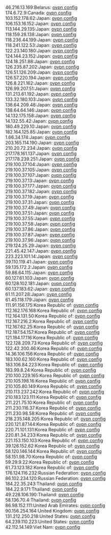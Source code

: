 46.216.13.169:Belarus: [ovpn config](vpn/46_216_13_169.ovpn)  
174.6.72.9:Canada: [ovpn config](vpn/174_6_72_9.ovpn)  
103.152.178.62:Japan: [ovpn config](vpn/103_152_178_62.ovpn)  
106.153.16.152:Japan: [ovpn config](vpn/106_153_16_152.ovpn)  
113.144.29.135:Japan: [ovpn config](vpn/113_144_29_135.ovpn)  
118.159.28.138:Japan: [ovpn config](vpn/118_159_28_138.ovpn)  
118.236.44.199:Japan: [ovpn config](vpn/118_236_44_199.ovpn)  
118.241.122.53:Japan: [ovpn config](vpn/118_241_122_53.ovpn)  
122.23.140.180:Japan: [ovpn config](vpn/122_23_140_180.ovpn)  
124.144.23.152:Japan: [ovpn config](vpn/124_144_23_152.ovpn)  
124.18.251.88:Japan: [ovpn config](vpn/124_18_251_88.ovpn)  
126.235.87.202:Japan: [ovpn config](vpn/126_235_87_202.ovpn)  
126.51.126.209:Japan: [ovpn config](vpn/126_51_126_209.ovpn)  
126.57.220.194:Japan: [ovpn config](vpn/126_57_220_194.ovpn)  
126.8.221.162:Japan: [ovpn config](vpn/126_8_221_162.ovpn)  
126.99.207.51:Japan: [ovpn config](vpn/126_99_207_51.ovpn)  
131.213.61.192:Japan: [ovpn config](vpn/131_213_61_192.ovpn)  
133.32.180.103:Japan: [ovpn config](vpn/133_32_180_103.ovpn)  
138.64.209.48:Japan: [ovpn config](vpn/138_64_209_48.ovpn)  
138.64.64.146:Japan: [ovpn config](vpn/138_64_64_146.ovpn)  
14.132.175.158:Japan: [ovpn config](vpn/14_132_175_158.ovpn)  
14.132.55.42:Japan: [ovpn config](vpn/14_132_55_42.ovpn)  
180.49.229.10:Japan: [ovpn config](vpn/180_49_229_10.ovpn)  
182.164.125.85:Japan: [ovpn config](vpn/182_164_125_85.ovpn)  
1.66.34.174:Japan: [ovpn config](vpn/1_66_34_174.ovpn)  
203.165.114.190:Japan: [ovpn config](vpn/203_165_114_190.ovpn)  
210.20.72.234:Japan: [ovpn config](vpn/210_20_72_234.ovpn)  
217.178.161.137:Japan: [ovpn config](vpn/217_178_161_137.ovpn)  
217.178.239.251:Japan: [ovpn config](vpn/217_178_239_251.ovpn)  
219.100.37.104:Japan: [ovpn config](vpn/219_100_37_104.ovpn)  
219.100.37.105:Japan: [ovpn config](vpn/219_100_37_105.ovpn)  
219.100.37.107:Japan: [ovpn config](vpn/219_100_37_107.ovpn)  
219.100.37.13:Japan: [ovpn config](vpn/219_100_37_13.ovpn)  
219.100.37.177:Japan: [ovpn config](vpn/219_100_37_177.ovpn)  
219.100.37.182:Japan: [ovpn config](vpn/219_100_37_182.ovpn)  
219.100.37.19:Japan: [ovpn config](vpn/219_100_37_19.ovpn)  
219.100.37.31:Japan: [ovpn config](vpn/219_100_37_31.ovpn)  
219.100.37.49:Japan: [ovpn config](vpn/219_100_37_49.ovpn)  
219.100.37.51:Japan: [ovpn config](vpn/219_100_37_51.ovpn)  
219.100.37.55:Japan: [ovpn config](vpn/219_100_37_55.ovpn)  
219.100.37.58:Japan: [ovpn config](vpn/219_100_37_58.ovpn)  
219.100.37.86:Japan: [ovpn config](vpn/219_100_37_86.ovpn)  
219.100.37.87:Japan: [ovpn config](vpn/219_100_37_87.ovpn)  
219.100.37.96:Japan: [ovpn config](vpn/219_100_37_96.ovpn)  
219.124.25.29:Japan: [ovpn config](vpn/219_124_25_29.ovpn)  
221.45.42.147:Japan: [ovpn config](vpn/221_45_42_147.ovpn)  
223.223.101.14:Japan: [ovpn config](vpn/223_223_101_14.ovpn)  
39.110.119.41:Japan: [ovpn config](vpn/39_110_119_41.ovpn)  
59.135.172.2:Japan: [ovpn config](vpn/59_135_172_2.ovpn)  
59.86.64.115:Japan: [ovpn config](vpn/59_86_64_115.ovpn)  
60.127.61.103:Japan: [ovpn config](vpn/60_127_61_103.ovpn)  
60.128.102.181:Japan: [ovpn config](vpn/60_128_102_181.ovpn)  
60.137.183.62:Japan: [ovpn config](vpn/60_137_183_62.ovpn)  
61.11.207.28:Japan: [ovpn config](vpn/61_11_207_28.ovpn)  
61.45.118.179:Japan: [ovpn config](vpn/61_45_118_179.ovpn)  
111.91.156.175:Korea Republic of: [ovpn config](vpn/111_91_156_175.ovpn)  
112.162.176.168:Korea Republic of: [ovpn config](vpn/112_162_176_168.ovpn)  
112.164.131.50:Korea Republic of: [ovpn config](vpn/112_164_131_50.ovpn)  
112.167.216.2:Korea Republic of: [ovpn config](vpn/112_167_216_2.ovpn)  
112.167.62.25:Korea Republic of: [ovpn config](vpn/112_167_62_25.ovpn)  
112.187.54.157:Korea Republic of: [ovpn config](vpn/112_187_54_157.ovpn)  
121.184.17.116:Korea Republic of: [ovpn config](vpn/121_184_17_116.ovpn)  
122.128.209.73:Korea Republic of: [ovpn config](vpn/122_128_209_73.ovpn)  
122.42.200.46:Korea Republic of: [ovpn config](vpn/122_42_200_46.ovpn)  
14.36.106.156:Korea Republic of: [ovpn config](vpn/14_36_106_156.ovpn)  
183.100.62.160:Korea Republic of: [ovpn config](vpn/183_100_62_160.ovpn)  
183.106.84.223:Korea Republic of: [ovpn config](vpn/183_106_84_223.ovpn)  
183.99.8.24:Korea Republic of: [ovpn config](vpn/183_99_8_24.ovpn)  
210.100.229.165:Korea Republic of: [ovpn config](vpn/210_100_229_165.ovpn)  
210.105.198.16:Korea Republic of: [ovpn config](vpn/210_105_198_16.ovpn)  
210.105.80.149:Korea Republic of: [ovpn config](vpn/210_105_80_149.ovpn)  
210.113.237.242:Korea Republic of: [ovpn config](vpn/210_113_237_242.ovpn)  
210.183.123.111:Korea Republic of: [ovpn config](vpn/210_183_123_111.ovpn)  
211.221.75.10:Korea Republic of: [ovpn config](vpn/211_221_75_10.ovpn)  
211.230.116.37:Korea Republic of: [ovpn config](vpn/211_230_116_37.ovpn)  
211.230.98.58:Korea Republic of: [ovpn config](vpn/211_230_98_58.ovpn)  
218.235.148.205:Korea Republic of: [ovpn config](vpn/218_235_148_205.ovpn)  
220.121.87.144:Korea Republic of: [ovpn config](vpn/220_121_87_144.ovpn)  
220.71.101.131:Korea Republic of: [ovpn config](vpn/220_71_101_131.ovpn)  
220.81.34.233:Korea Republic of: [ovpn config](vpn/220_81_34_233.ovpn)  
221.153.150.103:Korea Republic of: [ovpn config](vpn/221_153_150_103.ovpn)  
39.126.152.62:Korea Republic of: [ovpn config](vpn/39_126_152_62.ovpn)  
58.120.146.144:Korea Republic of: [ovpn config](vpn/58_120_146_144.ovpn)  
58.151.98.70:Korea Republic of: [ovpn config](vpn/58_151_98_70.ovpn)  
59.29.9.22:Korea Republic of: [ovpn config](vpn/59_29_9_22.ovpn)  
61.73.123.182:Korea Republic of: [ovpn config](vpn/61_73_123_182.ovpn)  
176.124.116.232:Russian Federation: [ovpn config](vpn/176_124_116_232.ovpn)  
86.102.234.120:Russian Federation: [ovpn config](vpn/86_102_234_120.ovpn)  
184.22.35.243:Thailand: [ovpn config](vpn/184_22_35_243.ovpn)  
184.22.9.171:Thailand: [ovpn config](vpn/184_22_9_171.ovpn)  
49.228.106.190:Thailand: [ovpn config](vpn/49_228_106_190.ovpn)  
58.136.70.4:Thailand: [ovpn config](vpn/58_136_70_4.ovpn)  
86.98.152.111:United Arab Emirates: [ovpn config](vpn/86_98_152_111.ovpn)  
90.156.254.164:United Kingdom: [ovpn config](vpn/90_156_254_164.ovpn)  
131.212.250.218:United States: [ovpn config](vpn/131_212_250_218.ovpn)  
64.239.110.223:United States: [ovpn config](vpn/64_239_110_223.ovpn)  
42.112.14.149:Viet Nam: [ovpn config](vpn/42_112_14_149.ovpn)  
